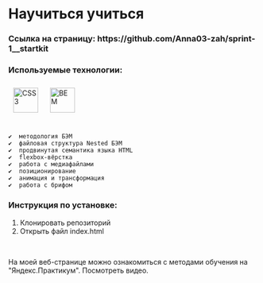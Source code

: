 # __Научиться учиться__   
<div align="left">
 <h3>Ссылка на страницу:  https://github.com/Anna03-zah/sprint-1__startkit </h3> 

</div>  


###  Используемые технологии: 
<div align="left">
<a href="https://www.w3schools.com/css/" target="_blank"><img style="margin: 10px" src="https://profilinator.rishav.dev/skills-assets/css3-original-wordmark.svg" alt="CSS3" height="50" /></a>     
  <a href="http://getbem.com/" target="_blank"><img style="margin: 10px" src="https://profilinator.rishav.dev/skills-assets/bem.svg" alt="BEM" height="50" /></a>  
</div>
<br/>

    ✔️  методология БЭМ 
    ✔️  файловая структура Nested БЭМ 
    ✔️  продвинутая семантика языка HTML
    ✔️  flexbox-вёрстка
    ✔️  работа с медиафайлами
    ✔️  позиционирование 
    ✔️  анимация и трансформация
    ✔️  работа с брифом 

### Инструкция по установке:
1. Клонировать репозиторий
2. Открыть файл index.html
<br/>
<p> На моей веб-странице можно ознакомиться с методами обучения на "Яндекс.Практикум". Посмотреть видео.</p>
 

